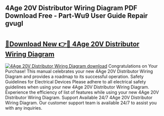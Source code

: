 ## 4Age 20V Distributor Wiring Diagram PDF Download Free - Part-Wu9 User Guide Repair gvugI

# <h2><a href="http://dfuqbw.blite.top/?on=4Age+20V+Distributor+Wiring+Diagram">🔗Download New 👉🔴 4Age 20V Distributor Wiring Diagram</a></h2>

[![4Age 20V Distributor Wiring Diagram download](https://i.imgur.com/lujVjoI.png)](http://dfuqbw.blite.top/?on=4Age+20V+Distributor+Wiring+Diagram)
Congratulations on Your Purchase! This manual celebrates your new 4Age 20V Distributor Wiring Diagram and provides a roadmap to its successful operation. Safety Guidelines for Electrical Devices Please adhere to all electrical safety guidelines when using your new 4Age 20V Distributor Wiring Diagram. Experience the efficiency of list of features while using your new 4Age 20V Distributor Wiring Diagram. Support Available 24/7 4Age 20V Distributor Wiring Diagram. Our customer support team is available 24/7 to assist you with any inquiries.
